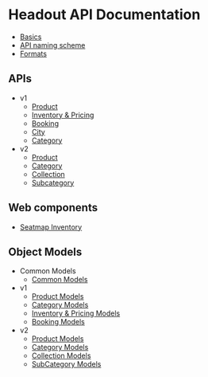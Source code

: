# Headout API Documentation

* [Basics](conventions/basics.md)
* [API naming scheme](conventions/api-naming-scheme.md)
* [Formats](conventions/formats.md)

## APIs
* v1
    * [Product](apis/v1/product.md)
    * [Inventory & Pricing](apis/v1/inventory-pricing.md)
    * [Booking](apis/v1/booking.md)
    * [City](apis/v1/city.md)
    * [Category](apis/v1/category.md)
* v2
    * [Product](apis/v2/products.md)
    * [Category](apis/v2/categories.md)
    * [Collection](apis/v2/collections.md)
    * [Subcategory](apis/v2/subcategories.md)

## Web components
* [Seatmap Inventory](ui-components/seatmap.md)

## Object Models
* Common Models
    * [Common Models](object-models/common-models.md)
* v1
    * [Product Models](object-models/v1/product-models.md)
    * [Category Models](object-models/v1/category-models.md)
    * [Inventory & Pricing Models](object-models/v1/inventory-pricing-models.md)
    * [Booking Models](object-models/v1/booking-models.md)
* v2
    * [Product Models](object-models/v2/Product.md)
    * [Category Models](object-models/v2/Category.md)
    * [Collection Models](object-models/v2/Collection.md)
    * [SubCategory Models](object-models/v2/Subcategory.md)

